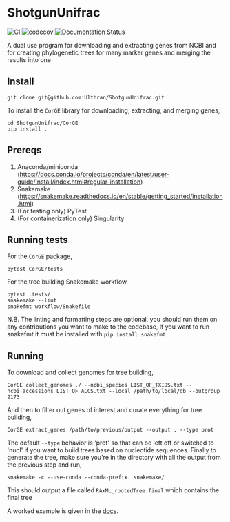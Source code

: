 # ShotgunUnifrac

<!--Begin status badges-->
[![CI](https://github.com/Ulthran/ShotgunUnifrac/actions/workflows/main.yml/badge.svg)](https://github.com/Ulthran/ShotgunUnifrac/actions/workflows/main.yml)
[![codecov](https://codecov.io/gh/Ulthran/ShotgunUnifrac/branch/master/graph/badge.svg?token=N9KSWRS4XG)](https://codecov.io/gh/Ulthran/ShotgunUnifrac)
[![Documentation Status](https://readthedocs.org/projects/shotgununifrac/badge/?version=latest)](https://shotgununifrac.readthedocs.io/en/latest/?badge=latest)
<!--End status badges-->

A dual use program for downloading and extracting genes from NCBI and for creating phylogenetic trees for many marker genes and merging the results into one

## Install

    git clone git@github.com:Ulthran/ShotgunUnifrac.git

To install the `CorGE` library for downloading, extracting, and merging genes,

    cd ShotgunUnifrac/CorGE
    pip install .

## Prereqs

  1. Anaconda/miniconda (https://docs.conda.io/projects/conda/en/latest/user-guide/install/index.html#regular-installation)
  2. Snakemake (https://snakemake.readthedocs.io/en/stable/getting_started/installation.html)
  3. (For testing only) PyTest
  4. (For containerization only) Singularity

## Running tests

For the `CorGE` package,

    pytest CorGE/tests

For the tree building Snakemake workflow,

    pytest .tests/
    snakemake --lint
    snakefmt workflow/Snakefile
    
N.B. The linting and formatting steps are optional, you should run them on any contributions you want to make to the codebase, if you want to run snakefmt it must be installed with `pip install snakefmt`

## Running

To download and collect genomes for tree building,

    CorGE collect_genomes ./ --ncbi_species LIST_OF_TXIDS.txt --ncbi_accessions LIST_OF_ACCS.txt --local /path/to/local/db --outgroup 2173

And then to filter out genes of interest and curate everything for tree building,

    CorGE extract_genes /path/to/previous/output --output . --type prot

The default `--type` behavior is 'prot' so that can be left off or switched to 'nucl' if you want to build trees based on nucleotide sequences. Finally to generate the tree, make sure you're in the directory with all the output from the previous step and run,

    snakemake -c --use-conda --conda-prefix .snakemake/

This should output a file called `RAxML_rootedTree.final` which contains the final tree

A worked example is given in the [docs](https://shotgununifrac.readthedocs.io/en/latest/quickstart.html).
